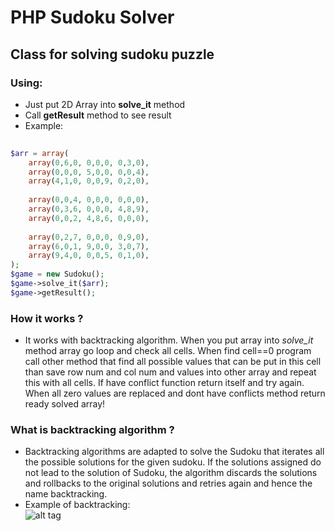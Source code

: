 # PHP Sudoku Solver
## Class for solving sudoku puzzle

### Using:
* Just put 2D Array into **solve_it** method
* Call **getResult** method to see result
* Example:
```php
 
$arr = array(
    array(0,6,0, 0,0,0, 0,3,0),
    array(0,0,0, 5,0,0, 0,0,4),
    array(4,1,0, 0,0,9, 0,2,0),
    
    array(0,0,4, 0,0,0, 0,0,0),
    array(0,3,6, 0,0,0, 4,8,9),
    array(0,0,2, 4,8,6, 0,0,0),
    
    array(0,2,7, 0,0,0, 0,9,0),
    array(6,0,1, 9,0,0, 3,0,7),
    array(9,4,0, 0,0,5, 0,1,0),
);
$game = new Sudoku();
$game->solve_it($arr);
$game->getResult();
```
### How it works ?
* It works with backtracking algorithm. When you put array into *solve_it* method array go loop and check all cells. When find cell==0 program call other method that find all possible values that can be put in this cell than save row num and col num and values into other array and repeat this with all cells. If have conflict function return itself and try again. When all zero values are replaced and dont have conflicts method return ready solved array!

### What is backtracking algorithm ?
* Backtracking algorithms are adapted to solve the Sudoku that iterates all the possible solutions for the given sudoku. If the solutions assigned do not lead to the solution of Sudoku, the algorithm discards the solutions and rollbacks to the original solutions and retries again and hence the name backtracking.
* Example of backtracking:<br>
![alt tag](https://raw.githubusercontent.com/kirilkirkov/Sudoku-Solver/master/backtracking_mech.gif)

